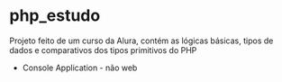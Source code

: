 # php_estudo
 
Projeto feito de um curso da Alura, contém as lógicas básicas, tipos de dados e comparativos dos tipos primitivos do PHP

* Console Application - não web
